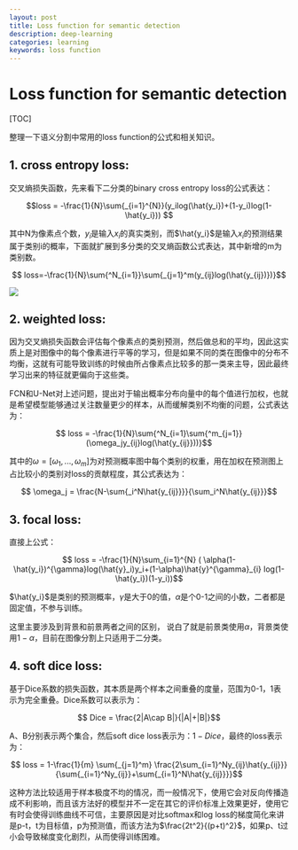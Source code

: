 ```yaml
---
layout: post
title: Loss function for semantic detection 
description: deep-learning
categories: learning
keywords: loss function
---
```


# Loss function for semantic detection

[TOC]

整理一下语义分割中常用的loss function的公式和相关知识。

## 1. cross entropy loss:

交叉熵损失函数，先来看下二分类的binary cross entropy loss的公式表达：

$$loss = -\frac{1}{N}\sum{_{i=1}^{N}}(y_ilog(\hat{y_i})+(1-y_i)log(1-\hat{y_i})) $$

其中N为像素点个数，$y_i$是输入$x_i$的真实类别，而$\hat{y_i}$是输入$x_i$的预测结果属于类别i的概率，下面就扩展到多分类的交叉熵函数公式表达，其中新增的m为类别数。

$$ loss=-\frac{1}{N}\sum{^N_{i=1}}\sum{_{j=1}^m(y_{ij}log(\hat{y_{ij})})}$$

![](https://img-blog.csdnimg.cn/20190801135839637.png)

## 2. weighted loss:

因为交叉熵损失函数会评估每个像素点的类别预测，然后做总和的平均，因此这实质上是对图像中的每个像素进行平等的学习，但是如果不同的类在图像中的分布不均衡，这就有可能导致训练的时候由所占像素点比较多的那一类来主导，因此最终学习出来的特征就更偏向于这些类。

FCN和U-Net对上述问题，提出对于输出概率分布向量中的每个值进行加权，也就是希望模型能够通过关注数量更少的样本，从而缓解类别不均衡的问题，公式表达为：

$$ loss = -\frac{1}{N}\sum{^N_{i=1}\sum{^m_{j=1}}(\omega_jy_{ij}log(\hat{y_{ij}}))}$$

其中的$\omega = [\omega_1,...,\omega_m]$为对预测概率图中每个类别的权重，用在加权在预测图上占比较小的类别对loss的贡献程度，其公式表达为：

$$ \omega_j = \frac{N-\sum{_i^N\hat{y_{ij}}}}{\sum_i^N\hat{y_{ij}}}$$

## 3. focal loss:

直接上公式：

$$ loss = -\frac{1}{N}\sum_{i=1}^{N} ( \alpha(1-\hat{y_i})^{\gamma}log(\hat{y}_i)y_i+(1-\alpha)\hat{y}^{\gamma}_{i} log(1-\hat{y_i})(1-y_i))$$

$\hat{y_i}$是类别的预测概率，$\gamma$是大于0的值，$\alpha$是个0-1之间的小数，二者都是固定值，不参与训练。

这里主要涉及到背景和前景两者之间的区别， 说白了就是前景类使用$\alpha$，背景类使用$1-\alpha$，目前在图像分割上只适用于二分类。

## 4. soft dice loss:

基于Dice系数的损失函数，其本质是两个样本之间重叠的度量，范围为0-1，1表示为完全重叠。Dice系数可以表示为：

$$ Dice = \frac{2|A\cap B|}{|A|+|B|}$$

A、B分别表示两个集合，然后soft dice loss表示为：$1-Dice$，最终的loss表示为：

$$ loss = 1-\frac{1}{m} \sum{_{j=1}^m} \frac{2\sum_{i=1}^Ny_{ij}\hat{y_{ij}}}{\sum{_{i=1}^Ny_{ij}}+\sum{_{i=1}^N\hat{y_{ij}}}}$$

这种方法比较适用于样本极度不均的情况，而一般情况下，使用它会对反向传播造成不利影响，而且该方法好的模型并不一定在其它的评价标准上效果更好，使用它有时会使得训练曲线不可信，主要原因是对比softmax和log loss的梯度简化来讲是p-t，t为目标值，p为预测值，而该方法为$\frac{2t^2}{(p+t)^2}$，如果p、t过小会导致梯度变化剧烈，从而使得训练困难。

